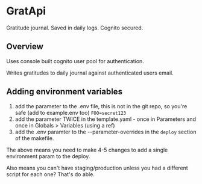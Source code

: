 # GratApi

Gratitude journal. Saved in daily logs. Cognito secured.

## Overview

Uses console built cognito user pool for authentication.

Writes gratitudes to daily journal against authenticated users email.

## Adding environment variables

1. add the parameter to the .env file, this is not in the git repo, so you're safe (add to example.env too) `FOO=secret123`
2. add the parameter TWICE in the template.yaml - once in Parameters and once in Globals > Variables (using a ref)
3. add the .env paramter to the --parameter-overrides in the `deploy` section of the makefile.

The above means you need to make 4-5 changes to add a single environment param to the deploy.

Also means you can't have staging/production unless you had a different script for each one? That's do able.
